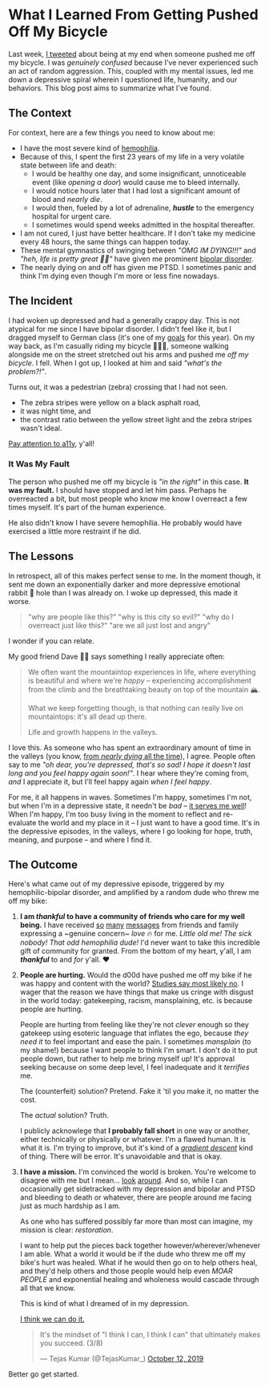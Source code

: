 # What I Learned From Getting Pushed Off My Bicycle

Last week, [I tweeted](https://twitter.com/TejasKumar_/status/1214970326695710721) about being at my end when someone
pushed me off my bicycle. I was _genuinely confused_ because I've never experienced such an act of random aggression.
This, coupled with my mental issues, led me down a depressive spiral wherein I questioned life, humanity, and our
behaviors. This blog post aims to summarize what I've found.

## The Context

For context, here are a few things you need to know about me:

- I have the most severe kind of [hemophilia](https://www.youtube.com/watch?v=BoXBuJSURTI).
- Because of this, I spent the first 23 years of my life in a very volatile state between life and death:
  - I would be healthy one day, and some insignificant, unnoticeable event (like _opening a door_) would cause me to
    bleed internally.
  - I would notice hours later that I had lost a significant amount of blood and _nearly die_.
  - I would then, fueled by a lot of adrenaline, **_hustle_** to the emergency hospital for urgent care.
  - I sometimes would spend weeks admitted in the hospital thereafter.
- I am not cured, I just have better healthcare. If I don't take my medicine every 48 hours, the same things can happen
  today.
- These mental gymnastics of swinging between _"OMG IM DYING!!!"_ and _"heh, life is pretty great 👍🏾"_ have given me
  prominent [bipolar disorder](https://en.wikipedia.org/wiki/Bipolar_disorder).
- The nearly dying on and off has given me PTSD. I sometimes panic and think I'm dying even though I'm more or less fine
  nowadays.

## The Incident

I had woken up depressed and had a generally crappy day. This is not atypical for me since I have bipolar disorder. I
didn't feel like it, but I dragged myself to German class (it's one of my
[goals](https://twitter.com/TejasKumar_/status/1212085975050047490) for this year). On my way back, as I'm casually
riding my bicycle 🚴🏾‍♂️, someone walking alongside me on the street stretched out his arms and pushed me _off my bicycle_.
I fell. When I got up, I looked at him and said _"what's the problem?!"_.

Turns out, it was a pedestrian (zebra) crossing that I had not seen.

- The zebra stripes were yellow on a black asphalt road,
- it was night time, and
- the contrast ratio between the yellow street light and the zebra stripes wasn't ideal.

[Pay attention to a11y](https://www.youtube.com/watch?v=04DOp1F9Od4), y'all!

### It Was My Fault

The person who pushed me off my bicycle is _"in the right"_ in this case. **It was my fault.** I should have stopped and
let him pass. Perhaps he overreacted a bit, but most people who know me know I overreact a few times myself. It's part
of the human experience.

He also didn't know I have severe hemophilia. He probably would have exercised a little more restraint if he did.

## The Lessons

In retrospect, all of this makes perfect sense to me. In the moment though, it sent me down an exponentially darker and
more depressive emotional rabbit 🐇 hole than I was already on. I woke up depressed, this made it worse.

> "why are people like this?" "why is this city so evil?" "why do I overreact just like this?" "are we all just lost and
> angry"

I wonder if you can relate.

My good friend Dave 🧔🏻 says something I really appreciate often:

> We often want the mountaintop experiences in life, where everything is beautiful and where we're _happy_ –
> experiencing accomplishment from the climb and the breathtaking beauty on top of the mountain 🏔.
>
> What we keep forgetting though, is that nothing can really live on mountaintops: it's all dead up there.
>
> Life and growth happens in the valleys.

I love this. As someone who has spent an extraordinary amount of time in the valleys (you know,
[from _nearly dying_ all the time](#the-context)), I agree. People often say to me _"oh dear, you're depressed, that's
so sad! I hope it doesn't last long and you feel happy again soon!"_. I hear where they're coming from, _and_ I
appreciate it, but I'll feel happy again _when I feel happy_.

For me, it all happens in waves. Sometimes I'm happy, sometimes I'm not, but when I'm in a depressive state, it needn't
be _bad_ – [it serves me well](https://www.youtube.com/watch?v=TUIcTl9Hto4&t=8m40s)! When I'm happy, I'm too busy living
in the moment to reflect and re-evaluate the world and my place in it – I just want to have a good time. It's in the
depressive episodes, in the valleys, where I go looking for hope, truth, meaning, and purpose – and where I find it.

## The Outcome

Here's what came out of my depressive episode, triggered by my hemophilic-bipolar disorder, and amplified by a random
dude who threw me off my bike:

1. **I am _thankful_ to have a community of friends who care for my well being.** I have received
   [so](https://twitter.com/gethackteam/status/1215170952876756992)
   [many](https://twitter.com/hdjirdeh/status/1215004323253555206)
   [messages](https://twitter.com/manjula_dube/status/1214997686102810624) from friends and family expressing a ~genuine
   concern~ _love_ 🔥 for me. _Little old me! The sick nobody! That odd hemophilia dude!_ I'd never want to take this
   incredible gift of community for granted. From the bottom of my heart, y'all, I am **_thankful_** to and _for_ y'all.
   ❤️

2. **People are hurting.** Would the d00d have pushed me off my bike if he was happy and content with the world?
   [Studies say most likely no](https://www.ncbi.nlm.nih.gov/pubmed/29279219). I wager that the reason we have things
   that make us cringe with disgust in the world today: gatekeeping, racism, mansplaining, etc. is because people are
   hurting.

   People are hurting from feeling like they're not _clever_ enough so they gatekeep using esoteric language that
   inflates the ego, because _they need it_ to feel important and ease the pain. I sometimes _mansplain_ (to my shame!)
   because I want people to think I'm smart. I don't do it to put people down, but rather to help me bring myself up!
   It's approval seeking because on some deep level, I feel inadequate and it _terrifies_ me.

   The (counterfeit) solution? Pretend. Fake it 'til you make it, no matter the cost.

   The _actual_ solution? Truth.

   I publicly acknowlege that **I probably fall short** in one way or another, either technically or physically or
   whatever. I'm a flawed human. It is what it is. I'm trying to improve, but it's kind of a
   _[gradient descent](https://ml-cheatsheet.readthedocs.io/en/latest/gradient_descent.html)_ kind of thing. There will
   be error. It's unavoidable and that is okay.

3. **I have a mission.** I'm convinced the world is broken. You're welcome to disagree with me but I mean...
   [look](https://twitter.com/Silvie_Reichert/status/1216822288076681220)
   [around](https://twitter.com/chrstnplcnnn/status/1216376212823724033). And so, while I can occasionally get
   sidetracked with my depression and bipolar and PTSD and bleeding to death or whatever, there are people around me
   facing just as much hardship as I am.

   As one who has suffered possibly far more than most can imagine, my mission is clear: _restoration_.

   I want to help put the pieces back together however/wherever/whenever I am able. What a world it would be if the dude
   who threw me off my bike's hurt was healed. What if he would then go on to help others heal, and they'd help others
   and those people would help even _MOAR PEOPLE_ and exponential healing and wholeness would cascade through all that
   we know.

   This is kind of what I dreamed of in my depression.

   [I think we can do it.](https://twitter.com/TejasKumar_/status/1183038225717313538)

   <blockquote class="twitter-tweet"><p lang="en" dir="ltr">It&#39;s the mindset of &quot;I think I can, I think I can&quot; that ultimately makes you succeed. (3/8)</p>&mdash; Tejas Kumar (@TejasKumar_) <a href="https://twitter.com/TejasKumar_/status/1183038225717313538?ref_src=twsrc%5Etfw">October 12, 2019</a></blockquote> <script async src="https://platform.twitter.com/widgets.js" charset="utf-8"></script>

Better go get started.

